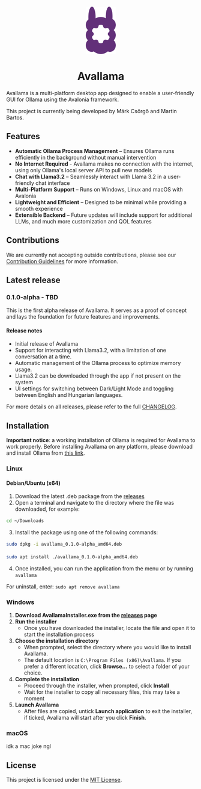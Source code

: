<p align="center">
  <img src="avallama/Assets/Svg/avallama-logo.svg" alt="Avallama Logo" width="80">
</p>
<h1 align="center">Avallama</h1>


Avallama is a multi-platform desktop app designed to enable a user-friendly GUI for Ollama using the Avalonia framework.

This project is currently being developed by Márk Csörgő and Martin Bartos.

## Features

-  **Automatic Ollama Process Management** – Ensures Ollama runs efficiently in the background without manual intervention
-  **No Internet Required** - Avallama makes no connection with the internet, using only Ollama's local server API to pull new models
-  **Chat with Llama3.2** – Seamlessly interact with Llama 3.2 in a user-friendly chat interface
-  **Multi-Platform Support** – Runs on Windows, Linux and macOS with Avalonia
-  **Lightweight and Efficient** – Designed to be minimal while providing a smooth experience
-  **Extensible Backend** – Future updates will include support for additional LLMs, and much more customization and QOL features

## Contributions

We are currently not accepting outside contributions, please see our [Contribution Guidelines](./CONTRIBUTING.md) for more information.

## Latest release

### 0.1.0-alpha - TBD
This is the first alpha release of Avallama. It serves as a proof of concept and lays the foundation for future features and improvements.

#### Release notes
- Initial release of Avallama
- Support for interacting with Llama3.2, with a limitation of one conversation at a time.
- Automatic management of the Ollama process to optimize memory usage.
- Llama3.2 can be downloaded through the app if not present on the system
- UI settings for switching between Dark/Light Mode and toggling between English and Hungarian languages.

For more details on all releases, please refer to the full [CHANGELOG](./CHANGELOG.md).

## Installation

**Important notice**: a working installation of Ollama is required for Avallama to work properly. Before installing Avallama on any platform, please download and install Ollama from [this link](https://ollama.com/download).

### Linux

#### Debian/Ubuntu (x64)
1. Download the latest .deb package from the [releases](https://github.com/4foureyes/avallama/releases)
2. Open a terminal and navigate to the directory where the file was downloaded, for example: 
```bash
cd ~/Downloads
```
3. Install the package using one of the following commands:
```bash
sudo dpkg -i avallama_0.1.0-alpha_amd64.deb

sudo apt install ./avallama_0.1.0-alpha_amd64.deb
```
4. Once installed, you can run the application from the menu or by running `avallama`

For uninstall, enter: `sudo apt remove avallama`


### Windows

1. **Download AvallamaInstaller.exe from the [releases](https://github.com/4foureyes/avallama/releases) page**
2. **Run the installer**
    - Once you have downloaded the installer, locate the file and open it to start the installation process
3. **Choose the installation directory**
    - When prompted, select the directory where you would like to install Avallama.
    - The default location is `C:\Program Files (x86)\Avallama`. If you prefer a different location, click **Browse...** to select a folder of your choice.
4. **Complete the installation**
    - Proceed through the installer, when prompted, click **Install**
    - Wait for the installer to copy all necessary files, this may take a moment
5. **Launch Avallama**
    - After files are copied, untick **Launch application** to exit the installer, if ticked, Avallama will start after you click **Finish**.

### macOS

idk a mac joke ngl

## License

This project is licensed under the [MIT License](./LICENSE).

